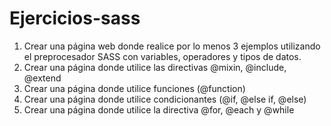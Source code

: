 # Ejercicios-sass
1. Crear una página web donde realice por lo menos 3 ejemplos utilizando el preprocesador SASS con variables, operadores y
tipos de datos.
2. Crear una página donde utilice las directivas @mixin, @include, @extend
3. Crear una página donde utilice funciones (@function)
4. Crear una página donde utilice condicionantes (@if, @else if, @else)
5. Crear una página donde utilice la directiva @for, @each y @while
